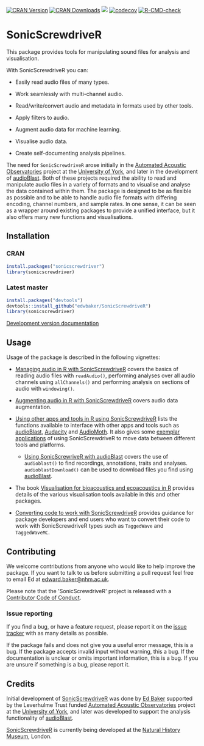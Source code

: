 [![CRAN Version](https://www.r-pkg.org/badges/version/sonicscrewdriver)](https://cran.r-project.org/package=sonicscrewdriver) [![CRAN Downloads](https://cranlogs.r-pkg.org/badges/grand-total/sonicscrewdriver)]() [![](http://cranlogs.r-pkg.org/badges/last-week/sonicscrewdriver?color=green)](https://cran.r-project.org/package=sonicscrewdriver) [![codecov](https://codecov.io/gh/edwbaker/SonicScrewdriveR/graph/badge.svg?token=pQq9E428KB)](https://codecov.io/gh/edwbaker/SonicScrewdriveR) [![R-CMD-check](https://github.com/edwbaker/SonicScrewdriveR/actions/workflows/R-CMD-check.yaml/badge.svg)](https://github.com/edwbaker/SonicScrewdriveR/actions/workflows/R-CMD-check.yaml)

# SonicScrewdriveR

This package provides tools for manipulating sound files for analysis and visualisation.

With SonicScrewdriveR you can:

- Easily read audio files of many types.

- Work seamlessly with multi-channel audio.

- Read/write/convert audio and metadata in formats used by other tools.

- Apply filters to audio.

- Augment audio data for machine learning.

- Visualise audio data.

- Create self-documenting analysis pipelines.


The need for `SonicScrewdriveR` arose initially in the [Automated Acoustic Observatories](https://ebaker.me.uk/aoo) project at the [University of York](https://www.york.ac.uk), and later in the development of [audioBlast](https://audioblast.org). Both of these projects required the ability to read and manipulate audio files in a variety of formats and to visualise and analyse the data contained within them. The package is designed to be as flexible as possible and to be able to handle audio file formats with differing encoding, channel numbers, and sample rates. In one sense, it can be seen as a wrapper around existing packages to provide a unified interface, but it also offers many new functions and visualisations.

## Installation

### CRAN

``` r
install.packages("sonicscrewdriver")
library(sonicscrewdriver)
```

### Latest master

``` r
install.packages("devtools")
devtools::install_github("edwbaker/SonicScrewdriveR")
library(sonicscrewdriver)
```

[Development version documentation](https://sonicscrewdriver.ebaker.me.uk/dev/)

## Usage

Usage of the package is described in the following vignettes:

-   [Managing audio in R with SonicScrewdriveR](https://sonicscrewdriver.ebaker.me.uk/articles/manage_audio.html) covers the basics of reading audio files with `readAudio()`, performing analyses over all audio channels using `allChannels()` and performing analysis on sections of audio with `windowing()`.

-   [Augmenting audio in R with SonicScrewdriveR](https://sonicscrewdriver.ebaker.me.uk/articles/augment-audio-data.html) covers audio data augmentation.

-   [Using other apps and tools in R using SonicScrewdriveR](https://sonicscrewdriver.ebaker.me.uk/articles/other-apps.html) lists the functions available to interface with other apps and tools such as [audioBlast](https://audioblast.org), [Audacity](https://www.audacityteam.org) and [AudioMoth](https://www.openacousticdevices.info/audiomoth). It also gives some [exemplar applications](https://sonicscrewdriver.ebaker.me.uk/articles/other-apps.html#exemplar-applications) of using SonicScrewdriveR to move data between different tools and platforms.

    -   [Using SonicScrewriveR with audioBlast](https://sonicscrewdriver.ebaker.me.uk/articles/audioblast.html) covers the use of `audioblast()` to find recordings, annotations, traits and analyses. `audioblastDownload()` can be used to download files you find using [audioBlast](https://audioblast.org).

-   The book [Visualisation for bioacoustics and ecoacoustics in R](https://av.ebaker.me.uk) provides details of the various visualisation tools available in this and other packages.

-  [Converting code to work with SonicScrewdriveR](https://sonicscrewdriver.ebaker.me.uk/articles/converting-code.html) provides guidance for package developers and end users who want to convert their code to work with SonicScrewdriveR types such as `TaggedWave` and `TaggedWaveMC`.

## Contributing

We welcome contributions from anyone who would like to help improve the package. If you want to talk to us before submitting a pull request feel free to email Ed at [edward.baker\@nhm.ac.uk](mailto:edward.baker@nhm.ac.uk).

Please note that the 'SonicScrewdriveR' project is released with a [Contributor Code of Conduct](https://github.com/edwbaker/SonicScrewdriveR/blob/master/CODE-OF-CONDUCT.md).

### Issue reporting

If you find a bug, or have a feature request, please report it on the [issue tracker](https://github.com/edwbaker/SonicScrewdriveR/issues) with as many details as possible.

If the package fails and does not give you a useful error message, this is a bug. If the package accepts invalid input without warning, this a bug. If the documentation is unclear or omits important information, this is a bug. If you are unsure if something is a bug, please report it.

## Credits

Initial development of [SonicScrewdriveR](https://sonicscrewdriver.ebaker.me.uk) was done by [Ed Baker](https://ebaker.me.uk) supported by the Leverhulme Trust funded [Automated Acoustic Observatories](https://ebaker.me.uk/aao) project at the [University of York](https://york.ac.uk), and later was developed to support the analysis functionality of [audioBlast](https://audioblast.org).

[SonicScrewdriveR](https://sonicscrewdriver.ebaker.me.uk) is currently being developed at the [Natural History Museum](https://www.nhm.ac.uk), London.
